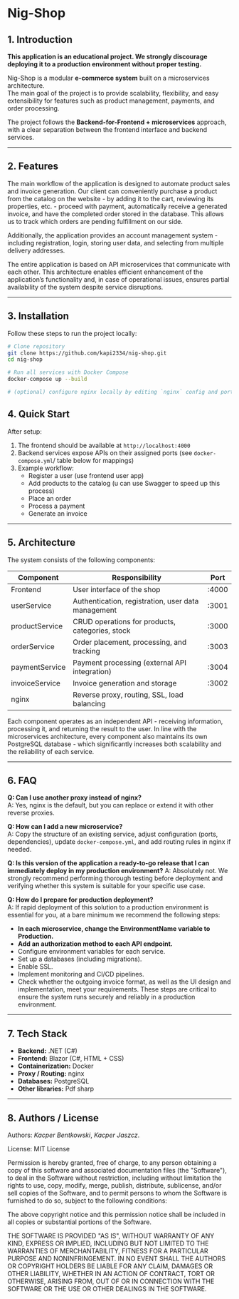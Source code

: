 # Nig-Shop

## 1. Introduction
**This application is an educational project. We strongly discourage deploying it to a production environment without proper testing.**

Nig-Shop is a modular **e-commerce system** built on a microservices architecture.  
The main goal of the project is to provide scalability, flexibility, and easy extensibility for features such as product management, payments, and order processing.  

The project follows the **Backend-for-Frontend + microservices** approach, with a clear separation between the frontend interface and backend services.  

---

## 2. Features

The main workflow of the application is designed to automate product sales and invoice generation. Our client can conveniently purchase a product from the catalog on the website - by adding it to the cart, reviewing its properties, etc. - proceed with payment, automatically receive a generated invoice, and have the completed order stored in the database. This allows us to track which orders are pending fulfillment on our side.

Additionally, the application provides an account management system - including registration, login, storing user data, and selecting from multiple delivery addresses.

The entire application is based on API microservices that communicate with each other. This architecture enables efficient enhancement of the application’s functionality and, in case of operational issues, ensures partial availability of the system despite service disruptions.

---

## 3. Installation

Follow these steps to run the project locally:

```bash
# Clone repository
git clone https://github.com/kapi2334/nig-shop.git
cd nig-shop

# Run all services with Docker Compose
docker-compose up --build

# (optional) configure nginx locally by editing `nginx` config and port mapping
```
## 4. Quick Start

After setup:

1. The frontend should be available at `http://localhost:4000`  
2. Backend services expose APIs on their assigned ports (see `docker-compose.yml`/ table below for mappings)  
3. Example workflow:  
   - Register a user  (use frontend user app)
   - Add products to the catalog (u can use Swagger to speed up this process)  
   - Place an order  
   - Process a payment  
   - Generate an invoice  

---

## 5. Architecture

The system consists of the following components:


| Component      | Responsibility | Port|
|----------------|----------------|----------------|
| Frontend       | User interface of the shop | :4000 |
| userService    | Authentication, registration, user data management | :3001 |
| productService | CRUD operations for products, categories, stock | :3000 |
| orderService   | Order placement, processing, and tracking | :3003 |
| paymentService | Payment processing (external API integration) | :3004 |
| invoiceService | Invoice generation and storage | :3002 |
| nginx          | Reverse proxy, routing, SSL, load balancing |  |

Each component operates as an independent API - receiving information, processing it, and returning the result to the user.
In line with the microservices architecture, every component also maintains its own PostgreSQL database - which significantly increases both scalability and the reliability of each service.

---

## 6. FAQ

**Q: Can I use another proxy instead of nginx?**  
A: Yes, nginx is the default, but you can replace or extend it with other reverse proxies.  

**Q: How can I add a new microservice?**  
A: Copy the structure of an existing service, adjust configuration (ports, dependencies), update `docker-compose.yml`, and add routing rules in nginx if needed.  

**Q: Is this version of the application a ready-to-go release that I can immediately deploy in my production environment?**
A: Absolutely not. We strongly recommend performing thorough testing before deployment and verifying whether this system is suitable for your specific use case.

**Q: How do I prepare for production deployment?**  
A: If rapid deployment of this solution to a production environment is essential for you, at a bare minimum we recommend the following steps:
- **In each microservice, change the EnvironmentName variable to Production.**
- **Add an authorization method to each API endpoint.**
- Configure environment variables for each service.
- Set up a databases (including migrations).
- Enable SSL.
- Implement monitoring and CI/CD pipelines.
- Check whether the outgoing invoice format, as well as the UI design and implementation, meet your requirements.
These steps are critical to ensure the system runs securely and reliably in a production environment.

---

## 7. Tech Stack

- **Backend:** .NET (C#)  
- **Frontend:** Blazor (C#, HTML + CSS)
- **Containerization:** Docker
- **Proxy / Routing:** nginx  
- **Databases:** PostgreSQL  
- **Other libraries:** Pdf sharp

---

## 8. Authors / License

Authors: *Kacper Bentkowski*, *Kacper Jaszcz*. 

License: MIT License

Permission is hereby granted, free of charge, to any person obtaining a copy
of this software and associated documentation files (the "Software"), to deal
in the Software without restriction, including without limitation the rights
to use, copy, modify, merge, publish, distribute, sublicense, and/or sell
copies of the Software, and to permit persons to whom the Software is
furnished to do so, subject to the following conditions:

The above copyright notice and this permission notice shall be included in all
copies or substantial portions of the Software.

THE SOFTWARE IS PROVIDED "AS IS", WITHOUT WARRANTY OF ANY KIND, EXPRESS OR
IMPLIED, INCLUDING BUT NOT LIMITED TO THE WARRANTIES OF MERCHANTABILITY,
FITNESS FOR A PARTICULAR PURPOSE AND NONINFRINGEMENT. IN NO EVENT SHALL THE
AUTHORS OR COPYRIGHT HOLDERS BE LIABLE FOR ANY CLAIM, DAMAGES OR OTHER
LIABILITY, WHETHER IN AN ACTION OF CONTRACT, TORT OR OTHERWISE, ARISING FROM,
OUT OF OR IN CONNECTION WITH THE SOFTWARE OR THE USE OR OTHER DEALINGS IN THE
SOFTWARE.







